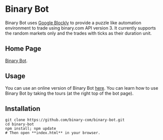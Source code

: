 # Binary Bot
Binary Bot uses [Google Blockly](https://developers.google.com/blockly) to provide a puzzle like automation environment to trade using binary.com API version 3. It currently supports the random markets only and the trades with ticks as their duration unit. 
## Home Page
[Binary Bot](https://bot.binary.com/).
## Usage
You can use an online version of Binary Bot [here](https://bot.binary.com/bot.html). You can learn how to use Binary Bot by taking the tours (at the right top of the bot page).
## Installation
    git clone https://github.com/binary-com/binary-bot.git
    cd binary-bot
    npm install; npm update
    # Then open **index.html** in your browser.